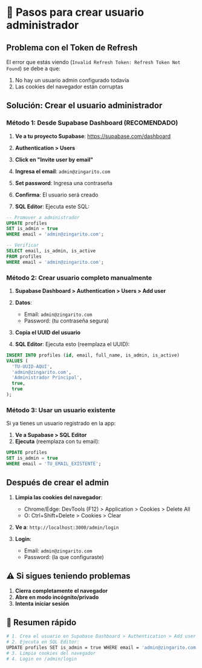 # 📝 Pasos para crear usuario administrador

## Problema con el Token de Refresh

El error que estás viendo (`Invalid Refresh Token: Refresh Token Not Found`) se debe a que:
1. No hay un usuario admin configurado todavía
2. Las cookies del navegador están corruptas

## Solución: Crear el usuario administrador

### Método 1: Desde Supabase Dashboard (RECOMENDADO)

1. **Ve a tu proyecto Supabase**: https://supabase.com/dashboard
2. **Authentication > Users**
3. **Click en "Invite user by email"**
4. **Ingresa el email**: `admin@zingarito.com`
5. **Set password**: Ingresa una contraseña
6. **Confirma**: El usuario será creado

7. **SQL Editor**: Ejecuta este SQL:
```sql
-- Promover a administrador
UPDATE profiles 
SET is_admin = true 
WHERE email = 'admin@zingarito.com';

-- Verificar
SELECT email, is_admin, is_active 
FROM profiles 
WHERE email = 'admin@zingarito.com';
```

### Método 2: Crear usuario completo manualmente

1. **Supabase Dashboard > Authentication > Users > Add user**
2. **Datos**:
   - Email: `admin@zingarito.com`
   - Password: (tu contraseña segura)
3. **Copia el UUID del usuario**

4. **SQL Editor**: Ejecuta esto (reemplaza el UUID):
```sql
INSERT INTO profiles (id, email, full_name, is_admin, is_active)
VALUES (
  'TU-UUID-AQUI',
  'admin@zingarito.com',
  'Administrador Principal',
  true,
  true
);
```

### Método 3: Usar un usuario existente

Si ya tienes un usuario registrado en la app:

1. **Ve a Supabase > SQL Editor**
2. **Ejecuta** (reemplaza con tu email):
```sql
UPDATE profiles 
SET is_admin = true 
WHERE email = 'TU_EMAIL_EXISTENTE';
```

## Después de crear el admin

1. **Limpia las cookies del navegador**:
   - Chrome/Edge: DevTools (F12) > Application > Cookies > Delete All
   - O: Ctrl+Shift+Delete > Cookies > Clear

2. **Ve a**: `http://localhost:3000/admin/login`

3. **Login**:
   - Email: `admin@zingarito.com`
   - Password: (la que configuraste)

## ⚠️ Si sigues teniendo problemas

1. **Cierra completamente el navegador**
2. **Abre en modo incógnito/privado**
3. **Intenta iniciar sesión**

## 🎯 Resumen rápido

```bash
# 1. Crea el usuario en Supabase Dashboard > Authentication > Add user
# 2. Ejecuta en SQL Editor:
UPDATE profiles SET is_admin = true WHERE email = 'admin@zingarito.com';
# 3. Limpia cookies del navegador
# 4. Login en /admin/login
```

